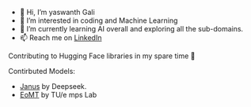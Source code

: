 - 👋 Hi, I’m yaswanth Gali
- 👀 I’m interested in coding and Machine Learning
- 🌱 I’m currently learning AI overall and exploring all the sub-domains.
- 📫 Reach me on [ LinkedIn ](https://www.linkedin.com/in/yaswanth-gali/)

Contributing to Hugging Face libraries in my spare time 🤗

Contirbuted Models:
* [Janus](https://huggingface.co/docs/transformers/main/en/model_doc/janus) by Deepseek.
* [EoMT](https://huggingface.co/docs/transformers/main/model_doc/eomt) by TU/e mps Lab
<!-- [![Anurag's GitHub stats](https://github-readme-stats.vercel.app/api?username=yaswanth19&show&icons=true&theme=dark)](https://github.com/anuraghazra/github-readme-stats) -->
